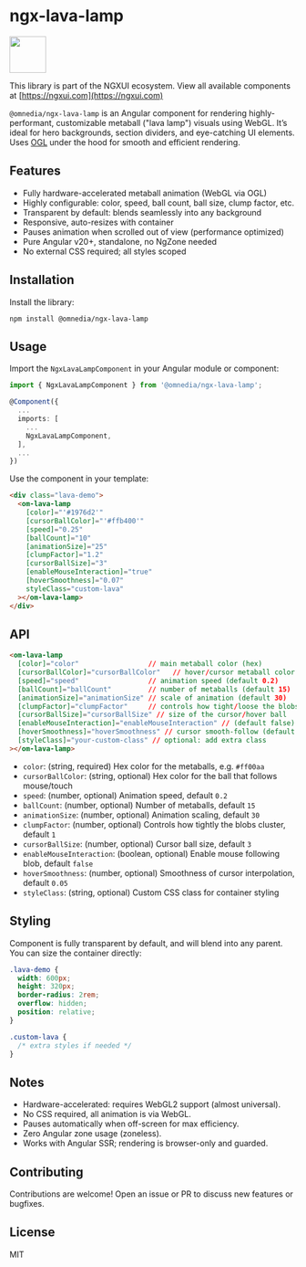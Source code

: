 # ngx-lava-lamp

<a href="https://ngxui.com" target="_blank" style="display: flex;gap: .5rem;align-items: center;cursor: pointer; padding: 0 0 0 0; height: fit-content;">
  <img src="https://ngxui.com/assets/img/ngxui-logo.png" style="width: 64px;height: 64px;">
</a>

This library is part of the NGXUI ecosystem.
View all available components at [https://ngxui.com](https://ngxui.com)

`@omnedia/ngx-lava-lamp` is an Angular component for rendering highly-performant, customizable metaball ("lava lamp") visuals using WebGL. It’s ideal for hero backgrounds, section dividers, and eye-catching UI elements. Uses [OGL](https://github.com/oframe/ogl) under the hood for smooth and efficient rendering.

## Features

* Fully hardware-accelerated metaball animation (WebGL via OGL)
* Highly configurable: color, speed, ball count, ball size, clump factor, etc.
* Transparent by default: blends seamlessly into any background
* Responsive, auto-resizes with container
* Pauses animation when scrolled out of view (performance optimized)
* Pure Angular v20+, standalone, no NgZone needed
* No external CSS required; all styles scoped

## Installation

Install the library:

```
npm install @omnedia/ngx-lava-lamp
```

## Usage

Import the `NgxLavaLampComponent` in your Angular module or component:

```typescript
import { NgxLavaLampComponent } from '@omnedia/ngx-lava-lamp';

@Component({
  ...
  imports: [
    ...
    NgxLavaLampComponent,
  ],
  ...
})
```

Use the component in your template:

```html
<div class="lava-demo">
  <om-lava-lamp
    [color]="'#1976d2'"
    [cursorBallColor]="'#ffb400'"
    [speed]="0.25"
    [ballCount]="10"
    [animationSize]="25"
    [clumpFactor]="1.2"
    [cursorBallSize]="3"
    [enableMouseInteraction]="true"
    [hoverSmoothness]="0.07"
    styleClass="custom-lava"
  ></om-lava-lamp>
</div>
```

## API

```html
<om-lava-lamp
  [color]="color"                 // main metaball color (hex)
  [cursorBallColor]="cursorBallColor"   // hover/cursor metaball color (hex)
  [speed]="speed"                 // animation speed (default 0.2)
  [ballCount]="ballCount"         // number of metaballs (default 15)
  [animationSize]="animationSize" // scale of animation (default 30)
  [clumpFactor]="clumpFactor"     // controls how tight/loose the blobs are
  [cursorBallSize]="cursorBallSize" // size of the cursor/hover ball
  [enableMouseInteraction]="enableMouseInteraction" // (default false)
  [hoverSmoothness]="hoverSmoothness" // cursor smooth-follow (default 0.05)
  [styleClass]="your-custom-class" // optional: add extra class
></om-lava-lamp>
```

* `color`: (string, required) Hex color for the metaballs, e.g. `#ff00aa`
* `cursorBallColor`: (string, optional) Hex color for the ball that follows mouse/touch
* `speed`: (number, optional) Animation speed, default `0.2`
* `ballCount`: (number, optional) Number of metaballs, default `15`
* `animationSize`: (number, optional) Animation scaling, default `30`
* `clumpFactor`: (number, optional) Controls how tightly the blobs cluster, default `1`
* `cursorBallSize`: (number, optional) Cursor ball size, default `3`
* `enableMouseInteraction`: (boolean, optional) Enable mouse following blob, default `false`
* `hoverSmoothness`: (number, optional) Smoothness of cursor interpolation, default `0.05`
* `styleClass`: (string, optional) Custom CSS class for container styling

## Styling

Component is fully transparent by default, and will blend into any parent. You can size the container directly:

```css
.lava-demo {
  width: 600px;
  height: 320px;
  border-radius: 2rem;
  overflow: hidden;
  position: relative;
}

.custom-lava {
  /* extra styles if needed */
}
```

## Notes

* Hardware-accelerated: requires WebGL2 support (almost universal).
* No CSS required, all animation is via WebGL.
* Pauses automatically when off-screen for max efficiency.
* Zero Angular zone usage (zoneless).
* Works with Angular SSR; rendering is browser-only and guarded.

## Contributing

Contributions are welcome! Open an issue or PR to discuss new features or bugfixes.

## License

MIT

